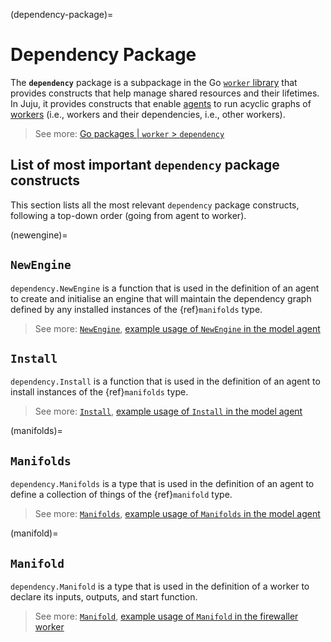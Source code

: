 (dependency-package)=
# Dependency Package
The **`dependency`** package is a subpackage in the Go [`worker` library](worker-package.md)  that provides constructs
that help
manage shared resources and their lifetimes. In Juju, it provides constructs that enable [agents](agent.md) to run
acyclic graphs of [workers](worker.md) (i.e., workers and their dependencies, i.e., other workers).

> See more: [Go packages | `worker` > `dependency`](https://pkg.go.dev/github.com/juju/worker/v3@v3.3.0/dependency)

## List of most important `dependency` package constructs

This section lists all the most relevant `dependency` package constructs, following a top-down order (going from agent
to worker).

(newengine)=
## `NewEngine`

`dependency.NewEngine` is a function that is used in the definition of an agent to create and initialise an engine that
will maintain the dependency graph defined by any installed instances of the {ref}`manifolds` type.

> See more: [
`NewEngine`](https://github.com/juju/worker/blob/e43ac123ef3cbdf02d00e8c5f673c473b2188cff/dependency/engine.go#L132), [example usage of
`NewEngine` in the model agent](https://github.com/juju/juju/blob/3.3/cmd/jujud/agent/model.go#L188C2-L188C2)

## `Install`

`dependency.Install` is a function that is used in the definition of an agent to install instances of the {ref}`manifolds` type.

> See more: [
`Install`](https://github.com/juju/worker/blob/e43ac123ef3cbdf02d00e8c5f673c473b2188cff/dependency/util.go#L17),
> [example usage of
`Install` in the model agent](https://github.com/juju/juju/blob/1206b7da23628ec1b31cf5a22ec56c8a1c6c1ab9/cmd/jujud/agent/model.go#L192C4-L192C4)

(manifolds)=
## `Manifolds`

`dependency.Manifolds` is a type that is used in the definition of an agent to define a collection of things of the  {ref}`manifold` type.

> See more: [
`Manifolds`](https://github.com/juju/worker/blob/e43ac123ef3cbdf02d00e8c5f673c473b2188cff/dependency/interface.go#L82),
> [example usage of
`Manifolds` in the model agent](https://github.com/juju/juju/blob/1206b7da23628ec1b31cf5a22ec56c8a1c6c1ab9/cmd/jujud/agent/model/manifolds.go#L137)

(manifold)=
## `Manifold`

`dependency.Manifold` is a type that is used in the definition of a worker to declare its inputs, outputs, and start
function.

> See more: [
`Manifold`](https://github.com/juju/worker/blob/e43ac123ef3cbdf02d00e8c5f673c473b2188cff/dependency/interface.go#L15),
> [example usage of
`Manifold` in the firewaller worker](https://github.com/juju/juju/blob/3113a35d31eea873707b3f1a21f9a2f15be43eca/worker/firewaller/manifold.go#L54)

<!--
cmd/jujud/main.go has the jujud.Register calls for its sub-commands. Within the ones that start agents (machine, model) you'll see calls to dependency.NewEngine to create an engine with its config, then later dependency.Install, which accepts a Manifolds value and starts the graph of workers that it represents
-->